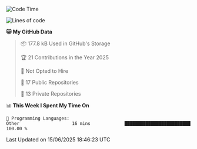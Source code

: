 <!--START_SECTION:waka-->
![Code Time](http://img.shields.io/badge/Code%20Time-1%2C116%20hrs%2026%20mins-blue)

![Lines of code](https://img.shields.io/badge/From%20Hello%20World%20I%27ve%20Written-224.9%20thousand%20lines%20of%20code-blue)

**🐱 My GitHub Data** 

> 📦 177.8 kB Used in GitHub's Storage 
 > 
> 🏆 21 Contributions in the Year 2025
 > 
> 🚫 Not Opted to Hire
 > 
> 📜 17 Public Repositories 
 > 
> 🔑 13 Private Repositories 
 > 
📊 **This Week I Spent My Time On** 

```text
💬 Programming Languages: 
Other                    16 mins             █████████████████████████   100.00 % 
```


 Last Updated on 15/06/2025 18:46:23 UTC
<!--END_SECTION:waka-->
